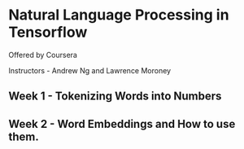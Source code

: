 # Natural Language Processing in Tensorflow

Offered by Coursera

Instructors - Andrew Ng and Lawrence Moroney

## Week 1 - Tokenizing Words into Numbers
## Week 2 - Word Embeddings and How to use them.